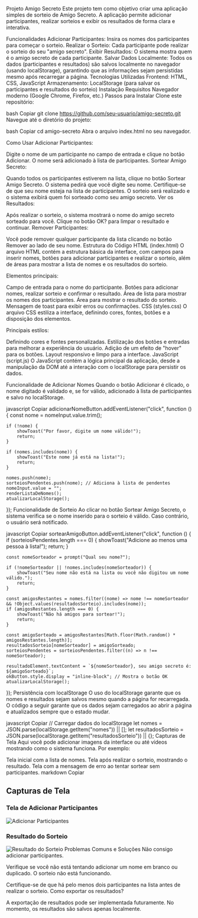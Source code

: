 Projeto Amigo Secreto
Este projeto tem como objetivo criar uma aplicação simples de sorteio de Amigo Secreto. A aplicação permite adicionar participantes, realizar sorteios e exibir os resultados de forma clara e interativa.

Funcionalidades
Adicionar Participantes: Insira os nomes dos participantes para começar o sorteio.
Realizar o Sorteio: Cada participante pode realizar o sorteio do seu "amigo secreto".
Exibir Resultados: O sistema mostra quem é o amigo secreto de cada participante.
Salvar Dados Localmente: Todos os dados (participantes e resultados) são salvos localmente no navegador (usando localStorage), garantindo que as informações sejam persistidas mesmo após recarregar a página.
Tecnologias Utilizadas
Frontend: HTML, CSS, JavaScript
Armazenamento: LocalStorage (para salvar os participantes e resultados do sorteio)
Instalação
Requisitos
Navegador moderno (Google Chrome, Firefox, etc.)
Passos para Instalar
Clone este repositório:

bash
Copiar
git clone https://github.com/seu-usuario/amigo-secreto.git
Navegue até o diretório do projeto:

bash
Copiar
cd amigo-secreto
Abra o arquivo index.html no seu navegador.

Como Usar
Adicionar Participantes:

Digite o nome de um participante no campo de entrada e clique no botão Adicionar. O nome será adicionado à lista de participantes.
Sortear Amigo Secreto:

Quando todos os participantes estiverem na lista, clique no botão Sortear Amigo Secreto.
O sistema pedirá que você digite seu nome. Certifique-se de que seu nome esteja na lista de participantes.
O sorteio será realizado e o sistema exibirá quem foi sorteado como seu amigo secreto.
Ver os Resultados:

Após realizar o sorteio, o sistema mostrará o nome do amigo secreto sorteado para você.
Clique no botão OK? para limpar o resultado e continuar.
Remover Participantes:

Você pode remover qualquer participante da lista clicando no botão Remover ao lado de seu nome.
Estrutura do Código
HTML (index.html)
O arquivo HTML contém a estrutura básica da interface, com campos para inserir nomes, botões para adicionar participantes e realizar o sorteio, além de áreas para mostrar a lista de nomes e os resultados do sorteio.

Elementos principais:

Campo de entrada para o nome do participante.
Botões para adicionar nomes, realizar sorteio e confirmar o resultado.
Área de lista para mostrar os nomes dos participantes.
Área para mostrar o resultado do sorteio.
Mensagem de toast para exibir erros ou confirmações.
CSS (styles.css)
O arquivo CSS estiliza a interface, definindo cores, fontes, botões e a disposição dos elementos.

Principais estilos:

Definindo cores e fontes personalizadas.
Estilização dos botões e entradas para melhorar a experiência do usuário.
Adição de um efeito de "hover" para os botões.
Layout responsivo e limpo para a interface.
JavaScript (script.js)
O JavaScript contém a lógica principal da aplicação, desde a manipulação da DOM até a interação com o localStorage para persistir os dados.

Funcionalidade de Adicionar Nomes
Quando o botão Adicionar é clicado, o nome digitado é validado e, se for válido, adicionado à lista de participantes e salvo no localStorage.

javascript
Copiar
adicionarNomeButton.addEventListener("click", function () {
    const nome = nomeInput.value.trim();

    if (!nome) {
        showToast("Por favor, digite um nome válido!");
        return;
    }

    if (nomes.includes(nome)) {
        showToast("Este nome já está na lista!");
        return;
    }

    nomes.push(nome);
    sorteiosPendentes.push(nome); // Adiciona à lista de pendentes
    nomeInput.value = "";
    renderListaDeNomes();
    atualizarLocalStorage();
});
Funcionalidade de Sorteio
Ao clicar no botão Sortear Amigo Secreto, o sistema verifica se o nome inserido para o sorteio é válido. Caso contrário, o usuário será notificado.

javascript
Copiar
sortearAmigoButton.addEventListener("click", function () {
    if (sorteiosPendentes.length === 0) {
        showToast("Adicione ao menos uma pessoa à lista!");
        return;
    }

    const nomeSorteador = prompt("Qual seu nome?");

    if (!nomeSorteador || !nomes.includes(nomeSorteador)) {
        showToast("Seu nome não está na lista ou você não digitou um nome válido.");
        return;
    }

    const amigosRestantes = nomes.filter((nome) => nome !== nomeSorteador && !Object.values(resultadosSorteio).includes(nome));
    if (amigosRestantes.length === 0) {
        showToast("Não há amigos para sortear!");
        return;
    }

    const amigoSorteado = amigosRestantes[Math.floor(Math.random() * amigosRestantes.length)];
    resultadosSorteio[nomeSorteador] = amigoSorteado;
    sorteiosPendentes = sorteiosPendentes.filter((n) => n !== nomeSorteador);

    resultadoElement.textContent = `${nomeSorteador}, seu amigo secreto é: ${amigoSorteado}`;
    okButton.style.display = "inline-block"; // Mostra o botão OK
    atualizarLocalStorage();
});
Persistência com localStorage
O uso do localStorage garante que os nomes e resultados sejam salvos mesmo quando a página for recarregada. O código a seguir garante que os dados sejam carregados ao abrir a página e atualizados sempre que o estado mudar.

javascript
Copiar
// Carregar dados do localStorage
let nomes = JSON.parse(localStorage.getItem("nomes")) || [];
let resultadosSorteio = JSON.parse(localStorage.getItem("resultadosSorteio")) || {};
Capturas de Tela
Aqui você pode adicionar imagens da interface ou até vídeos mostrando como o sistema funciona. Por exemplo:

Tela inicial com a lista de nomes.
Tela após realizar o sorteio, mostrando o resultado.
Tela com a mensagem de erro ao tentar sortear sem participantes.
markdown
Copiar
## Capturas de Tela

### Tela de Adicionar Participantes
![Adicionar Participantes](caminho/para/imagem1.png)

### Resultado do Sorteio
![Resultado do Sorteio](caminho/para/imagem2.png)
Problemas Comuns e Soluções
Não consigo adicionar participantes.

Verifique se você não está tentando adicionar um nome em branco ou duplicado.
O sorteio não está funcionando.

Certifique-se de que há pelo menos dois participantes na lista antes de realizar o sorteio.
Como exportar os resultados?

A exportação de resultados pode ser implementada futuramente. No momento, os resultados são salvos apenas localmente.
